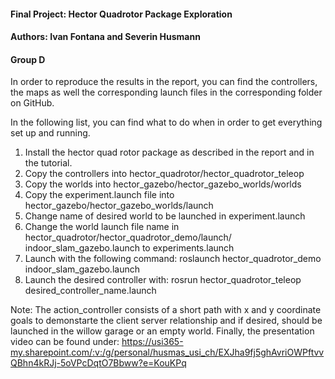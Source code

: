 
#### Final Project: Hector Quadrotor Package Exploration
#### Authors: Ivan Fontana and Severin Husmann
#### Group D

In order to reproduce the results in the report, you can find 
the controllers, the maps as well the corresponding launch files
in the corresponding folder on GitHub. 

In the following list, you can find what to do when in order to get everything
set up and running. 

1. Install the hector quad rotor package as described in the report and
in the tutorial.
2. Copy the controllers into hector_quadrotor/hector_quadrotor_teleop
3. Copy the worlds into hector_gazebo/hector_gazebo_worlds/worlds
4. Copy the experiment.launch file into hector_gazebo/hector_gazebo_worlds/launch
5. Change name of desired world to be launched in experiment.launch
5. Change the world launch file name in hector_quadrotor/hector_quadrotor_demo/launch/
indoor_slam_gazebo.launch to experiments.launch
6. Launch with the following command: roslaunch hector_quadrotor_demo indoor_slam_gazebo.launch
7. Launch the desired controller with: rosrun hector_quadrotor_teleop desired_controller_name.launch

Note: The action_controller consists of a short path with x and y coordinate goals to demonstarte the client server relationship and if desired, should be launched in the willow garage or an empty world.
Finally, the presentation video can be found under: https://usi365-my.sharepoint.com/:v:/g/personal/husmas_usi_ch/EXJha9fj5ghAvriOWPftvvQBhn4kRJj-5oVPcDqtO7Bbww?e=KouKPq
